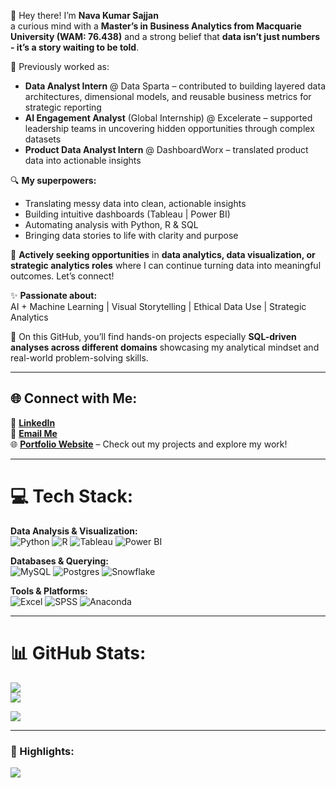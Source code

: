 👋 Hey there! I’m **Nava Kumar Sajjan**  
a curious mind with a **Master’s in Business Analytics from Macquarie University (WAM: 76.438)** and a strong belief that **data isn’t just numbers - it’s a story waiting to be told**.

💼 Previously worked as:  
- **Data Analyst Intern** @ Data Sparta – contributed to building layered data architectures, dimensional models, and reusable business metrics for strategic reporting 
- **AI Engagement Analyst** (Global Internship) @ Excelerate – supported leadership teams in uncovering hidden opportunities through complex datasets
- **Product Data Analyst Intern** @ DashboardWorx – translated product data into actionable insights
 

🔍 **My superpowers:**
- Translating messy data into clean, actionable insights  
- Building intuitive dashboards (Tableau | Power BI)  
- Automating analysis with Python, R & SQL  
- Bringing data stories to life with clarity and purpose  

🚀 **Actively seeking opportunities** in **data analytics, data visualization, or strategic analytics roles** where I can continue turning data into meaningful outcomes. Let’s connect!


✨ **Passionate about:**  
AI + Machine Learning | Visual Storytelling | Ethical Data Use | Strategic Analytics

📁 On this GitHub, you’ll find hands-on projects especially **SQL-driven analyses across different domains** showcasing my analytical mindset and real-world problem-solving skills.



---

## 🌐 Connect with Me:
🔗 [**LinkedIn**](https://linkedin.com/in/navakumarsajjan)  
📧 [**Email Me**](mailto:navakumarsajjan@gmail.com)  
🌐 [**Portfolio Website**](https://www.datascienceportfol.io/navakumarsajjan) – Check out my projects and explore my work!


---

# 💻 Tech Stack:
**Data Analysis & Visualization:**  
![Python](https://img.shields.io/badge/python-3670A0?style=for-the-badge&logo=python&logoColor=ffdd54) 
![R](https://img.shields.io/badge/r-%23276DC3.svg?style=for-the-badge&logo=r&logoColor=white) 
![Tableau](https://img.shields.io/badge/Tableau-E97627?style=for-the-badge&logo=Tableau&logoColor=white) 
![Power BI](https://img.shields.io/badge/Power_BI-F2C811?style=for-the-badge&logo=powerbi&logoColor=black)

**Databases & Querying:**  
![MySQL](https://img.shields.io/badge/mysql-4479A1.svg?style=for-the-badge&logo=mysql&logoColor=white) 
![Postgres](https://img.shields.io/badge/postgres-%23316192.svg?style=for-the-badge&logo=postgresql&logoColor=white) 
![Snowflake](https://img.shields.io/badge/snowflake-%2329B5E8.svg?style=for-the-badge&logo=snowflake&logoColor=white)

**Tools & Platforms:**  
![Excel](https://img.shields.io/badge/Microsoft_Excel-217346?style=for-the-badge&logo=microsoft-excel&logoColor=white) 
![SPSS](https://img.shields.io/badge/SPSS-%2300569C?style=for-the-badge&logo=spss&logoColor=white) 
![Anaconda](https://img.shields.io/badge/Anaconda-%2344A833.svg?style=for-the-badge&logo=anaconda&logoColor=white)

---

# 📊 GitHub Stats:
![](https://github-readme-stats.vercel.app/api?username=sajjansaju&theme=tokyonight&hide_border=false&include_all_commits=true&count_private=true)  
![](https://github-readme-streak-stats.herokuapp.com/?user=sajjansaju&theme=tokyonight&hide_border=false)  

![](https://komarev.com/ghpvc/?username=sajjansaju&color=blue&style=flat-square)

---


### 🌟 Highlights:

![](https://github-contributor-stats.vercel.app/api?username=sajjansaju&limit=5&theme=algolia&combine_all_yearly_contributions=true&timestamp=1)






